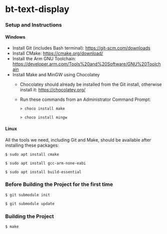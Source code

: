 # bt-text-display

### Setup and Instructions

#### Windows
* Install Git (includes Bash terminal): https://git-scm.com/downloads
* Install CMake: https://cmake.org/download/
* Install the Arm GNU Toolchain: https://developer.arm.com/Tools%20and%20Software/GNU%20Toolchain
* Install Make and MinGW using Chocolatey
  * Chocolatey should already be installed from the Git install, otherwise install it: https://chocolatey.org/
  * Run these commands from an Administrator Command Prompt:
  
    `> choco install make`
    
    `> choco install mingw`

#### Linux
All the tools we need, including Git and Make, should be available after installing these packages:

`$ sudo apt install cmake`

`$ sudo apt install gcc-arm-none-eabi`

`$ sudo apt install build-essential`

### Before Building the Project for the first time

`$ git submodule init`

`$ git submodule update`

### Building the Project

`$ make`